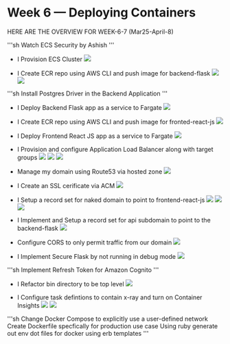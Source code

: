 # Week 6 — Deploying Containers

HERE ARE THE OVERVIEW FOR WEEK-6-7 (Mar25-April-8)

'''sh
Watch ECS Security by Ashish
'''

- I Provision ECS Cluster
  ![](assets/ecs-cluster.png)

- I Create ECR repo using AWS CLI and push image for backend-flask
  ![](assets/ecr-repository.png)
  ![](assets/pushimg-to-backend.png)
  
'''sh
  Install Postgres Driver in the Backend Application
'''

- I Deploy Backend Flask app as a service to Fargate
  ![](assets/backend-flask-app.png)

- I Create ECR repo using AWS CLI and push image for fronted-react-js
  ![](assets/ecr-repository.png)

- I Deploy Frontend React JS app as a service to Fargate
  ![](assets/frontend-react-jsapp.png)

- I Provision and configure Application Load Balancer along with target groups
  ![](assets/t-g-frontend.png)
  ![](assets/t-g-backend.png)
  ![](assets/Load-balancer.png)
  
- Manage my domain using Route53 via hosted zone
  ![](assets/route53.png)
  
- I Create an SSL cerificate via ACM
  ![](assets/ACM-certificate.png)

- I Setup a record set for naked domain to point to frontend-react-js
  ![](assets/loadbalancer-endpoint.png)
  ![](assets/harvestdam-homepage.png)
  ![](assets/homepage-messages.png)

- I Implement and Setup a record set for api subdomain to point to the backend-flask
  ![](assets/target-group.png)

- Configure CORS to only permit traffic from our domain
  ![](assets/cloudmap-namespace.png)

- I Implement Secure Flask by not running in debug mode
  ![](assets/flask-app.png)

'''sh
Implement Refresh Token for Amazon Cognito
'''

- I Refactor bin directory to be top level
  ![](assets/flask-app.png)

- I Configure task defintions to contain x-ray and turn on Container Insights
  ![](assets/backend-xray.png)
  ![](assets/ecs-cluster.png)
  
'''sh
Change Docker Compose to explicitly use a user-defined network
Create Dockerfile specfically for production use case
Using ruby generate out env dot files for docker using erb templates
'''
